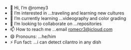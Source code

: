 - 👋 Hi, I’m @romey3
- 👀 I’m interested in ...traveling and learning new cultures
- 🌱 I’m currently learning ...videography and color grading
- 💞️ I’m looking to collaborate on ...repositories
- 📫 How to reach me ...email romecr3@icloud.com
- 😄 Pronouns: ...he/him
- ⚡ Fun fact: ...i can detect cilantro in any dish

<!---
romey3/romey3 is a ✨ special ✨ repository because its `README.md` (this file) appears on your GitHub profile.
You can click the Preview link to take a look at your changes.
--->
